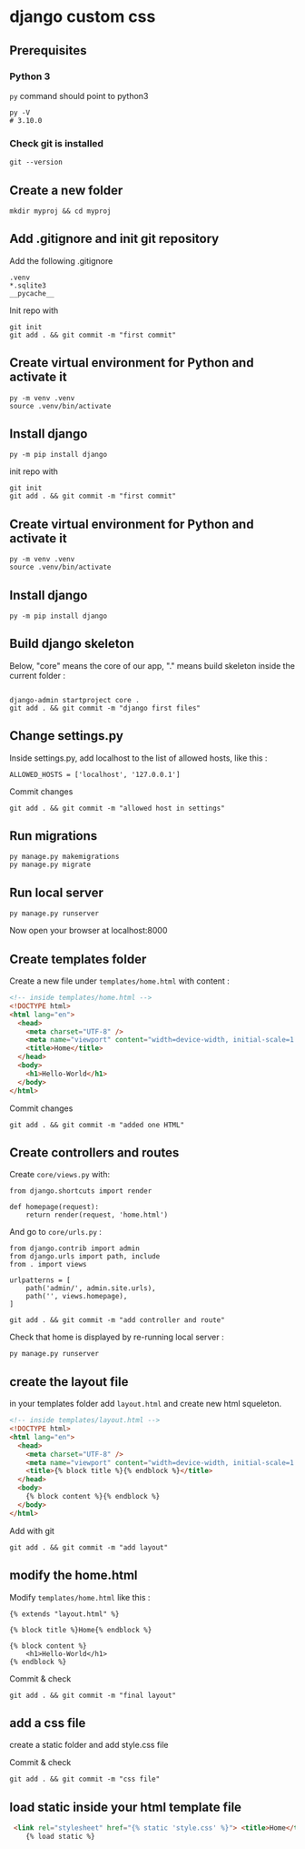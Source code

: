 # django custom css

## Prerequisites

### Python 3

`py` command should point to python3

```shell
py -V
# 3.10.0
```

### Check git is installed

```
git --version
```

## Create a new folder

```shell
mkdir myproj && cd myproj
```

## Add .gitignore and init git repository

Add the following .gitignore

```shell
.venv
*.sqlite3
__pycache__
```

Init repo with

```shell
git init
git add . && git commit -m "first commit"
```

## Create virtual environment for Python and activate it

```shell
py -m venv .venv
source .venv/bin/activate
```

## Install django

```shell
py -m pip install django
```
init repo with

```shell
git init
git add . && git commit -m "first commit"
```

## Create virtual environment for Python and activate it

```shell
py -m venv .venv
source .venv/bin/activate
```

## Install django

```shell
py -m pip install django
```

## Build django skeleton

Below, "core" means the core of our app, "." means build skeleton inside the current folder :

```shell

django-admin startproject core .
git add . && git commit -m "django first files"

```

## Change settings.py

Inside settings.py, add localhost to the list of allowed hosts, like this :

```shell
ALLOWED_HOSTS = ['localhost', '127.0.0.1']
```

Commit changes

```shell
git add . && git commit -m "allowed host in settings"
```

## Run migrations

```shell
py manage.py makemigrations
py manage.py migrate
```

## Run local server

```shell
py manage.py runserver
```

Now open your browser at localhost:8000

## Create templates folder

Create a new file under `templates/home.html` with content :

```html
<!-- inside templates/home.html -->
<!DOCTYPE html>
<html lang="en">
  <head>
    <meta charset="UTF-8" />
    <meta name="viewport" content="width=device-width, initial-scale=1.0" />
    <title>Home</title>
  </head>
  <body>
    <h1>Hello-World</h1>
  </body>
</html>
```

Commit changes

```shell
git add . && git commit -m "added one HTML"
```

## Create controllers and routes

Create `core/views.py` with:

```shell
from django.shortcuts import render

def homepage(request):
    return render(request, 'home.html')
```

And go to `core/urls.py` :

```shell
from django.contrib import admin
from django.urls import path, include
from . import views

urlpatterns = [
    path('admin/', admin.site.urls),
    path('', views.homepage),
]
```

```shell
git add . && git commit -m "add controller and route"
```

Check that home is displayed by re-running local server :

```shell
py manage.py runserver
```

## create the layout file

in your templates folder add `layout.html` and create new html squeleton.

```html
<!-- inside templates/layout.html -->
<!DOCTYPE html>
<html lang="en">
  <head>
    <meta charset="UTF-8" />
    <meta name="viewport" content="width=device-width, initial-scale=1.0" />
    <title>{% block title %}{% endblock %}</title>
  </head>
  <body>
    {% block content %}{% endblock %}
  </body>
</html>
```

Add with git

```shell
git add . && git commit -m "add layout"
```

## modify the home.html

Modify `templates/home.html` like this :

```
{% extends "layout.html" %}

{% block title %}Home{% endblock %}

{% block content %}
    <h1>Hello-World</h1>
{% endblock %}
```

Commit & check

```shell
git add . && git commit -m "final layout"
```

## add a css file

create a static folder and add style.css file

Commit & check

```shell
git add . && git commit -m "css file"
```
## load static inside your html template file

```html
 <link rel="stylesheet" href="{% static 'style.css' %}"> <title>Home</title>
    {% load static %}
```